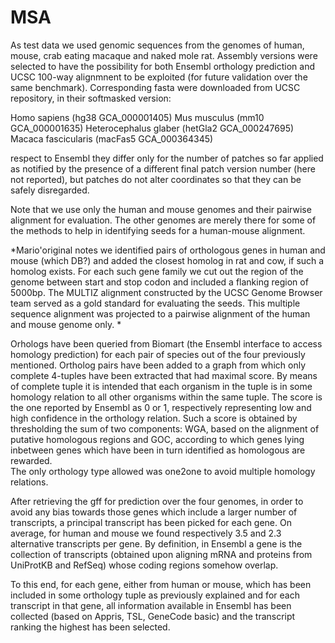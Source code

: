 # MSA

As test data we used genomic sequences from the genomes of human, mouse, crab eating macaque and naked mole rat. Assembly versions were selected to have the possibility for both Ensembl orthology prediction and UCSC 100-way alignmnent to be exploited (for future validation over the same benchmark). Corresponding fasta were downloaded from UCSC repository, in their softmasked version:

Homo sapiens (hg38 GCA_000001405)
Mus musculus (mm10 GCA_000001635)
Heterocephalus glaber (hetGla2 GCA_000247695)
Macaca fascicularis (macFas5 GCA_000364345)

respect to Ensembl they differ only for the number of patches so far applied as notified by the presence of a different final patch version number (here not reported), but patches do not alter coordinates so that they can be safely disregarded. 

Note that we use only the human and mouse genomes and their pairwise alignment for evaluation. The other genomes are merely there for some of the methods to help in identifying seeds for a human-mouse alignment.


*Mario'original notes
we identified pairs of orthologous genes in human and mouse (which DB?) and added the closest homolog in rat and cow, if such a homolog exists. For each such gene family we cut out the region of the genome between start and stop codon and included a flanking region of 5000bp. The MULTIZ alignment constructed by the UCSC Genome Browser team served as a gold standard for evaluating the seeds. This multiple sequence alignment was projected to a pairwise alignment of the human and mouse genome only.
*

Orhologs have been queried from Biomart (the Ensembl interface to access homology prediction) for each pair of species out of the four previously mentioned. Ortholog pairs have been added to a graph from which only complete 4-tuples have been extracted that had maximal score. By means of complete tuple it is intended that each organism in the tuple is in some homology relation to all other organisms within the same tuple. The score is the one reported by Ensembl as 0 or 1, respectively representing low and high confidence in the orthology relation. Such a score is obtained by thresholding the sum of two components: WGA, based on the alignment of putative homologous regions and GOC, according to which genes lying inbetween genes which have been in turn identified as homologous are rewarded.  
The only orthology type allowed was one2one to avoid multiple homology relations. 


After retrieving the gff for prediction over the four genomes, in order to avoid any bias towards those genes which include a larger number of transcripts, a principal transcript has been picked for each gene. On average, for human and mouse we found respectively 3.5 and 2.3 alternative transcripts per gene. By definition, in Ensembl a gene is the collection of transcripts (obtained upon aligning mRNA and proteins from UniProtKB and RefSeq) whose coding regions somehow overlap. 

To this end, for each gene, either from human or mouse, which has been included in some orthology tuple as previously explained and for each transcript in that gene, all information available in Ensembl has been collected (based on Appris, TSL, GeneCode basic) and the transcript ranking the highest has been selected.



